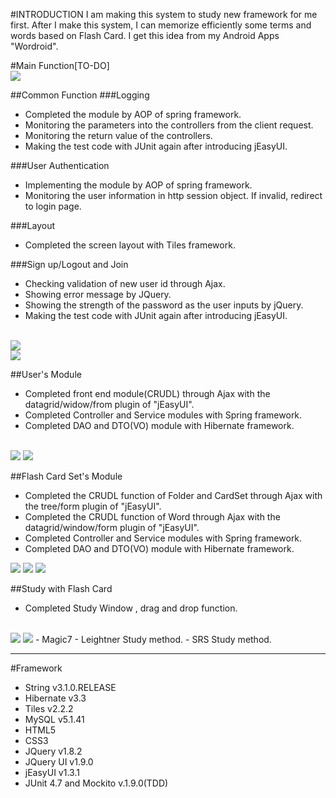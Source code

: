 #INTRODUCTION
I am making this system to study new framework for me first. After I make this system, I can memorize efficiently some terms and words based on Flash Card. I get this idea from my Android Apps "Wordroid".

#Main Function[TO-DO]
<br/>
<img src="https://github.com/YounHoyoul/com.hoyoul.wordroid/blob/master/design1.png?raw=true">

##Common Function
###Logging
- Completed the module by AOP of spring framework.
- Monitoring the parameters into the controllers from the client request.
- Monitoring the return value of the controllers.
- Making the test code with JUnit again after introducing jEasyUI.

###User Authentication
- Implementing the module by AOP of spring framework.
- Monitoring the user information in http session object. If invalid, redirect to login page.

###Layout 
- Completed the screen layout with Tiles framework.

###Sign up/Logout and Join
- Checking validation of new user id through Ajax.
- Showing error message by JQuery.
- Showing the strength of the password as the user inputs by jQuery.
- Making the test code with JUnit again after introducing jEasyUI.
<br/>
<img src="https://github.com/YounHoyoul/com.hoyoul.wordroid/blob/master/login.png?raw=true">
<br/>
<img src="https://github.com/YounHoyoul/com.hoyoul.wordroid/blob/master/join.png?raw=true">

##User's Module
- Completed front end module(CRUDL) through Ajax with the datagrid/widow/from plugin of "jEasyUI".
- Completed Controller and Service modules with Spring framework.
- Completed DAO and DTO(VO) module with Hibernate framework.
<br/>
<img src="https://github.com/YounHoyoul/com.hoyoul.wordroid/blob/master/user.png?raw=true">
<img src="https://github.com/YounHoyoul/com.hoyoul.wordroid/blob/master/user1.png?raw=true">

##Flash Card Set's Module
- Completed the CRUDL function of Folder and CardSet through Ajax with the tree/form plugin of "jEasyUI".
- Completed the CRUDL function of Word through Ajax with the datagrid/window/form plugin of "jEasyUI".
- Completed Controller and Service modules with Spring framework.
- Completed DAO and DTO(VO) module with Hibernate framework.
<img src="https://github.com/YounHoyoul/com.hoyoul.wordroid/blob/master/flashcardset1.png?raw=true">
<img src="https://github.com/YounHoyoul/com.hoyoul.wordroid/blob/master/flashcardset2.png?raw=true">
<img src="https://github.com/YounHoyoul/com.hoyoul.wordroid/blob/master/flashcardset3.png?raw=true">

##Study with Flash Card
- Completed Study Window , drag and drop function.
<br/>
<img src="https://github.com/YounHoyoul/com.hoyoul.wordroid/blob/master/study1.png?raw=true">
<img src="https://github.com/YounHoyoul/com.hoyoul.wordroid/blob/master/study2.png?raw=true">
- Magic7 
- Leightner Study method.
- SRS Study method.

<hr>

#Framework
<ul>
	<li>String v3.1.0.RELEASE </li>
	<li>Hibernate v3.3 </li>
	<li>Tiles v2.2.2 </li>
	<li>MySQL v5.1.41 </li>
	<li>HTML5 </li>
	<li>CSS3 </li>
	<li>JQuery v1.8.2 </li>
	<li>JQuery UI v1.9.0 </li>
	<li>jEasyUI v1.3.1 </li>
	<li>JUnit 4.7 and Mockito v.1.9.0(TDD)</li>
</ul>
